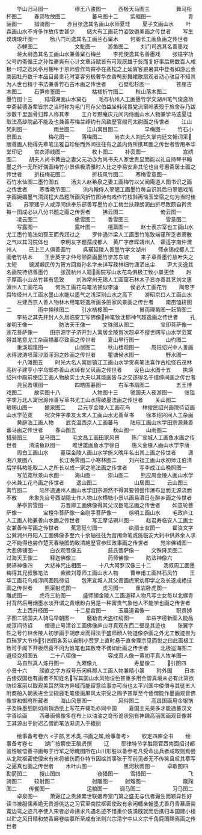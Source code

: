 <!-- { "loadSidebar": true } -->
　　华山归马图一　　　　　穆王八骏图一
　　西极天马图三　　　　　舞马衔杯图二
　　春郊牧放图二　　　　　蕃马图十二
　　紫骝图一　　　　　　　青骊图一
　　猎骑图一
　　赤目张逸其名画山水师夏珪
　　夏子文画山水
　　叶森画山水不肻多作故传世甚少
　　储大有工画花竹姿致遒美画之传世者
　　写生玫瑰琅玕图一
　　杨八门司逸其名工画兰石窠木
　　何阁长工画鱼画之传世者
　　赤鲤图二　　　　　　　文魮图一
　　游鱼图二
　　刘门司逸其名善墨戏
　　蒋太尉逸其名工画山水兼善窠石梅兰
　　李苑使逸其名善墨戏
　　张镃字功父号约斋循王之孙性豪爽有心计文章诗赋皆有可观既雄于赀而复好事后房数百人咸极一时之选风亭月榭甲于京师尝作驾霄亭在髙松之上延賔客避暑其中登者如游云表南园牡丹数千本品目最贵花时宴客穷极奢华衣香髩影舞裙歌扇观者动心骇目不知其为人世也精于书法兼善竹石古木画之传世者
　　石壁松杉图一　　　　　苍崖古木图二
　　石笋修篁图一　　　　　枯槎折竹图二
　　秋山落木图二　　　　　墨竹图十三
　　陆瑁湖画山水窠石
　　毛存杭州人工画墨竹学文湖州笔气俊逸杨中斋裴德游辈皆宗之当时称为毛门司存父伯益坐韩侂胄党流窜岭表殁于旅舍存乃跋涉数千里函骨归葬人称其孝
　　王介号黙庵庆元间内侍画山水人物兼学马逺夏珪取法高玅院品不能及也兼善写梅兰绰约有风致歴官殿司太尉画之传世者
　　江山梵刹图一　　　　　雨兰图二
　　江山寓目图二　　　　　早梅图一
　　竹石小景图五　　　　　梅花图一
　　落梅图二
　　尚衣夫人刘氏久掌内廷文翰词采丽善画人物得先辈笔法雅自珍秘而外间往往有之盖内侍所携耳画之传世者皆用奉华堂印记
　　宫衣添线图一　　　　　枚卜图二
　　补衮图一　　　　　　　宫绣图二
　　胡夫人尚书黄由之妻父元功亦为尚书夫人家世贵显而能以礼自持琴书翰墨之外一无所好偶画梅竹小景俱极清雅时人比之李易安非其伦也自号惠斋居士画之传世者
　　折枝梅花图二　　　　　折枝风竹图二
　　寒梅雪意图一　　　　　石竹水仙图二墨竹图五
　　汤夫人赵希泉之妻工画梅竹以父闻庵道人图书识之画之传世者
　　寒香晩节图二
　　洪内翰侍人翠翘工画墨竹每自识其后曰翠翘戏笔字画婉媚墨气清润程大昌题所画风折竹图诗有戏作竹枝斜再恼玉堂宿之句为当时佳话
　　苏翠建宁人咸淳间供奉乐部善写墨竹亦工梅兰扶疎朗润曲折尽致颇自矜贵每一图成必以八分书题之画之传世者
　　拂云图二　　　　　　　倚云图一
　　凌云图二　　　　　　　傲雪图二
　　香雪图三　　　　　　　雪意图二
　　写露图一　　　　　　　露叶图一
　　檀蘂图一
　　赵士表宗室也工画山水尤工墨竹笔法如郓王而秀润过之
　　罗仲通汴梁人工画墨竹笔致端谨所乏者萧散之气以其习院体也
　　李明友字题孺成都人　黄广字彦晖靖州人　霍适字南仲渭州人
　　已上三人俱善画竹
　　呉璜延陵人善墨竹学文湖州
　　师永锡成都人工画老竹枯木
　　王世英字才仲号颐斋画墨竹学苏东坡
　　来子章善墨竹放叶失之太短
　　镜湖嬾民传为贺方回裔孙名字未详写疎林细竹潇洒出尘
　　尹大夫逸其名画院待诏善墨竹
　　张茂杭州人籍画院写山水花鸟俱极工致小景更佳
　　赵子厚画小山丛竹甚有思致
　　刘浩常州无锡人工画窠石林木子显亦善其艺刘文惠濵州人工画花鸟
　　何浩工画花鸟笔法甚似李迪
　　侯必大工画花竹
　　陶忠字舜牧绛州人工画水墨山水能以墨气之浅深别山水之高下
　　游昭京口人工画山水
　　左建西京人善人物林木用笔轻逸所画多田家风景画之传世者
　　南亩馌耕图二　　　　　雨中挿秧图二
　　引水桔槔图一　　　　　冒雨理苗图一耘苗图二
　　李祐之其先开封人久居临安工写佛像神笔致沈郁神气超逸画之传世者
　　孔雀明王像一　　　　　防法天王像一
　　文殊部从图二　　　　　宝印菩萨像一莲花菩萨像一
　　田宗源字子济开封人寓居金陵胷次超卓不撄世网写山水学范寛得其笔意尤工杂画描摹尽致画之传世者
　　夏山早行图一　　　　　山彴图二
　　重溪烟霭图一　　　　　山居图二
　　秋山楼观图一
　　周珏绍兴中人善画水得波涛喷薄沙溆潆洄之妙画之传世者
　　瞿塘候水图一　　　　　野水图一
　　十八滩图五
　　时光大名人寓居镇江工画山水学贺真笔法喜作古松怪石茂林高树子建亨小字乌郎亦善山水绰有父风画之传世者
　　设色山水图十五
　　执焕绍兴中殿前使臣工画人物故实士大夫以其能画皆与之交遂得名于缙绅间画之传世者
　　尧民击壤图一　　　　　四皓围碁图一
　　右军书扇图二　　　　　五王博戏图二
　　故实图十八　　　　　　人物图十三
　　虢国夫人夜游图一
　　张镒字季万北人寓居滁州善写草书尤工山水得破墨法画之传世者
　　关山图二　　　　　　　琅琊山图一
　　酿泉图二
　　吕元亨金陵人工画花鸟
　　林俊民绍兴画院待诏画山水学范寛
　　祝次仲字孝友太末人工画山水尤善草书
　　徐本绍兴间人工杂画
　　黄庭浩工画人物
　　武克温西京人工画蕃马
　　陆琮工画山水学田宗源兼善蕃马画之传世者
　　春山图五　　　　　　　秋山图一
　　山雨图二　　　　　　　猎骑图三
　　呈马图二
　　毛文昌工画田家风景
　　陈广宣城人工画鱼水画之传世者
　　清湍鱼跃图一
　　睢世雄画鱼水学徐白
　　施义金陵人画山水学李唐
　　周白工画山水
　　董琛金陵人画山水学施义晩年名出其上画之传世者
　　潇湘八景图八　　　　　长江晩霁图二小寒林图二
　　刘兴祖工画山水初师江伯清后学韩祐能取二人之所长以成一家之笔法画之传世者
　　写李成江山晩照图一
　　写范寛秋景山水图一　　海山图一
　　崇山图二
　　熊应周金陵人画山水学小米兼工花鸟画之传世者
　　遥山图二　　　　　　　山居图二
　　云山图三　　　　　　　禽竹图二
　　陆怀道通州人画山水学田宗源然不得其要领尝作瀑布出而无源流而不散
　　朱象先自号西湖隠士作人物山水横塘小景以画易酒日在醉乡画之传世者
　　茅亭赏雪图一
　　苏晋卿工画佛像得其父汉臣笔法画之传世者
　　如意轮菩萨像一　　　　宝檀华菩萨像一金刚手菩萨像一
　　徐明工画山水
　　毛政庐江人工画人物兼善山水画之传世者
　　写王摩诘辋川图一
　　赵君寿临安人工画士女兼善传写画之传世者
　　蕉窓觅句图一　　　　　纨扇士女图一
　　翟汝文字公巽润州丹阳人工画佛像多至六十余轴往往为宫闱命笔或施临安大刹中供养余人求之不能得也尝作楚天春晓图韵致清絶歴官参知政事画之传世者
　　兠率佛铺图一　　　　　大悲佛铺图一
　　白衣观音像五　　　　　慈氏菩萨像一
　　文殊降灵图二　　　　　过海天王像二
　　释迦佛像三　　　　　　药师佛像一
　　防法神像六　　　　　　揭谛神像四
　　大悲神咒出相图一
　　十八大阿罗汉像三十二
　　汤叔周工画墨梅得其兄叔雅笔法
　　紫微刘尊师工画山水人物
　　曹申甫工画林石风竹
　　王华工画花鸟咸淳间画院待诏
　　包宷宣城人其父善画虎宷幼即学之及长遂成絶技画之传世者
　　熊渠射虎图一　　　　　虎习图一
　　重岩卧虎图一　　　　　雕虎图一
　　虎将三豹图一
　　盛师顔金陵人工画道释人物凡写士女每以北螺青衬背然后用烟墨水淡开谓之青蛾粉白另是一种富贵气象他人不能学也画之传世者
　　太上西升经图一　　　　十二星宫图一
　　玉晨道君像一　　　　　职贡狮子图二虢国夫人骑马早朝图一
　　磨勒击犬盗红绡图一
　　牟益字德新画入能品咸淳间待诏
　　僧德止号清谷工画佛像庐山寻真观东西二壁是其迹也
　　张翼字性之号竹林金陵人初学画于胡彦龙而得法于盛师顔人物道像杂画之外尤工散迹尝为巨珰罗大节作引四图各系以自制小赞罗上直时悬于直舍理宗见而悦之曰此画极工致可于阁下开板然竟不问为谁笔也其数竒不偶如此画之传世者
　　北极巡海图二　　　　　道经变相图五
　　二十八宿像一　　　　　容成真人像一黄初平真人牧羊图一
　　马自然真人炼丹图一
　　九曜像九　　　　　　　寿星像二
　　引图四　　　　　　　小景十六
　　顔直之字方叔号乐闲呉郡人工画人物兼精小篆
　　附外国
　　日本古倭奴国也有画者不知姓名写其国山水风物设色甚重多用金碧真境未必有此第欲防绘富丽以取观美耳然殊方异域而能留意绘事亦可尚也太平兴国中倭僧与其徒五人附商舶入朝表进金尘砚鹿毛笔倭画屏风太宗受之赐予甚厚至今倭僧能作墨画观音佛像宣和御府所藏者
　　海山风景图一　　　　　风俗图二
　　高昌国画用金银箔子及硃墨细防如雨销洒纸上写花卉翎毛亦同中国
　　夏国主元昊多才能通蕃汉文字善绘画
　　西蕃画佛像多在布上以油油之竒形诡状别有神趣高丽国画观音像甚工其源出于尉迟乙僧而笔法渐流入于纎丽

　　绘事备考卷六
<子部,艺术类,书画之属,绘事备考>
　　钦定四库全书
　　绘事备考卷七
　　湖广按察使王毓贤撰
　　辽
　　耶律特节字胜隠官西南面招讨都监性敏悟善书画每于行军之际輙图所在山川形胜以备参考凡受命出兵者咸取则焉尝从北院枢密使侵宋有宋将被伤而仆特节因绘其事张于军前见者无不传笑且叹其摹写之逼真也画之传世者
　　木叶山图一　　　　　　黑河秋雨图一
　　卓歇图四　　　　　　　勘箭图二
　　搜山图四　　　　　　　夜猎图一
　　雪猎图一　　　　　　　飞骑图二
　　较射图二　　　　　　　射雕图一
　　射雉图一　　　　　　　蹴踘图二
　　传餐图一　　　　　　　运粮图一
　　调马图二　　　　　　习马图二
　　卓泉图一
　　萧瀜辽之贵族累世联姻帝室门第之盛无与伉者瀜生而颖异性好读书被服儒素絶无贵游佻达之习官至南院枢密使政有余闲輙亲翰墨尤善丹青慕唐裴寛边鸾之迹凡奉使入宋者必命搆求凡遇名迹不惜重价装潢旣就而后携归本国建小楼以贮之风日晴和焚香展卷临摹所至咸有法则兴宗清宁中以义宗千角鹿图赐焉画之传世者

